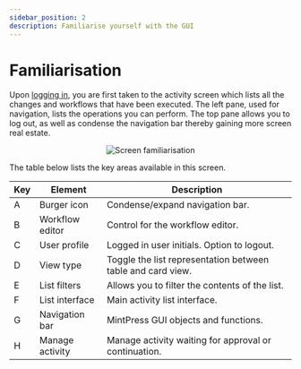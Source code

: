 ```yaml
---
sidebar_position: 2
description: Familiarise yourself with the GUI
---
```


# Familiarisation

Upon [logging in](/ui/login.md), you are first taken to the activity screen which lists all the changes and workflows that have been executed. The left pane, used for navigation, lists the operations you can perform. The top pane allows you to log out, as well as condense the navigation bar thereby gaining more screen real estate.

<p align='center'>
  <img alt='Screen familiarisation' src={require('!url-loader!./familiarisation.png').default} className='image-border'/>
</p>

The table below lists the key areas available in this screen.

| Key | Element             | Description                                                 |
|-----|---------------------|-------------------------------------------------------------|
| A   | Burger icon         | Condense/expand navigation bar.                             |
| B   | Workflow editor     | Control for the workflow editor.                            |
| C   | User profile        | Logged in user initials. Option to logout.                  |
| D   | View type           | Toggle the list representation between table and card view. |
| E   | List filters        | Allows you to filter the contents of the list.              |
| F   | List interface      | Main activity list interface.                               |
| G   | Navigation bar      | MintPress GUI objects and functions.                        |
| H   | Manage activity     | Manage activity waiting for approval or continuation.       |
